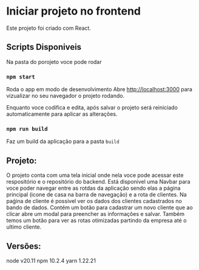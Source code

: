 # Iniciar projeto no frontend

Este projeto foi criado com React.

## Scripts Disponiveis

Na pasta do porojeto voce pode rodar

### `npm start`

Roda o app em modo de desenvolvimento
Abre [http://localhost:3000](http://localhost:3000) para vizualizar no seu navegador o projeto rodando.

Enquanto voce codifica e edita, após salvar o projeto será reiniciado automaticamente para aplicar as alterações.

### `npm run build`

Faz um build da aplicação para a pasta `build`


## Projeto:
O projeto conta com uma tela inicial onde nela voce pode acessar este respositório e o repositório do backend. 
Está disponivel uma Navbar para voce poder navegar entre as rotdas da aplicação sendo elas a página principal (icone de casa na barra de navegação) e a rota de clientes.
Na paǵina de cliente é possivel ver os dados dos clientes cadastrados no bando de dados. Contém um botão para cadastrar um novo cliente que ao clicar abre um modal para preencher as informações e salvar.
Também temos um botão para ver as rotas otimizadas partindo da empresa até o ultimo cliente.

## Versões:
node v20.11
npm 10.2.4
yarn 1.22.21

